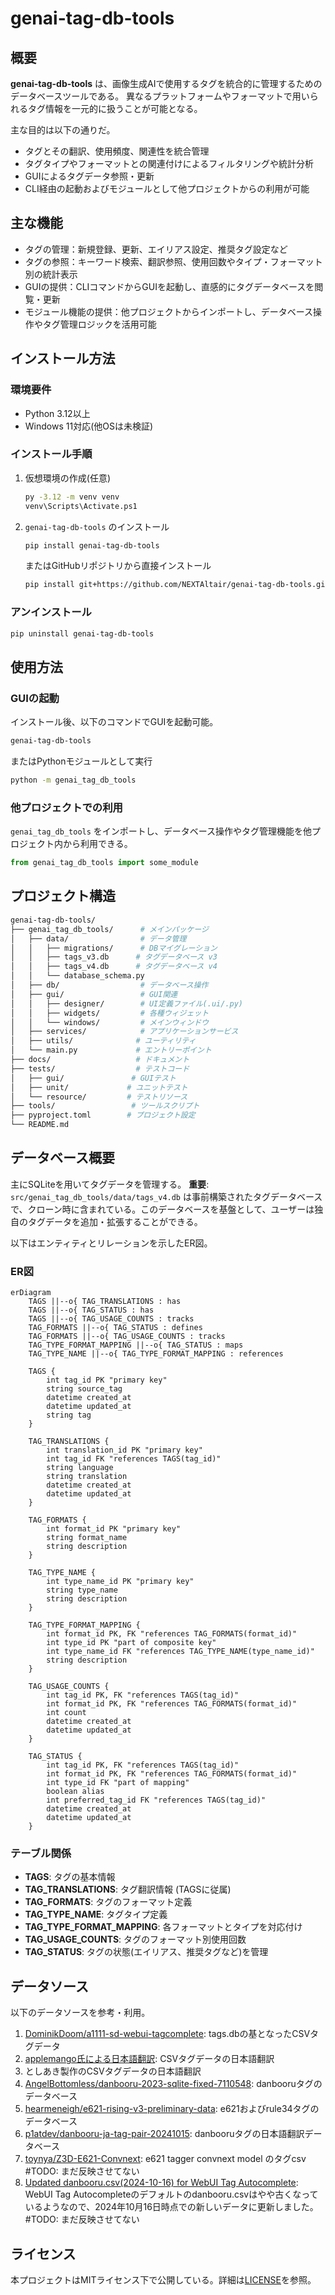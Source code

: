 # genai-tag-db-tools

## 概要

**genai-tag-db-tools** は、画像生成AIで使用するタグを統合的に管理するためのデータベースツールである。
異なるプラットフォームやフォーマットで用いられるタグ情報を一元的に扱うことが可能となる。

主な目的は以下の通りだ。

- タグとその翻訳、使用頻度、関連性を統合管理
- タグタイプやフォーマットとの関連付けによるフィルタリングや統計分析
- GUIによるタグデータ参照・更新
- CLI経由の起動およびモジュールとして他プロジェクトからの利用が可能

## 主な機能

- タグの管理：新規登録、更新、エイリアス設定、推奨タグ設定など
- タグの参照：キーワード検索、翻訳参照、使用回数やタイプ・フォーマット別の統計表示
- GUIの提供：CLIコマンドからGUIを起動し、直感的にタグデータベースを閲覧・更新
- モジュール機能の提供：他プロジェクトからインポートし、データベース操作やタグ管理ロジックを活用可能

## インストール方法

### 環境要件

- Python 3.12以上
- Windows 11対応(他OSは未検証)

### インストール手順

1. 仮想環境の作成(任意)

   ```bash
   py -3.12 -m venv venv
   venv\Scripts\Activate.ps1
   ```
2. `genai-tag-db-tools` のインストール

   ```bash
   pip install genai-tag-db-tools
   ```

   またはGitHubリポジトリから直接インストール

   ```bash
   pip install git+https://github.com/NEXTAltair/genai-tag-db-tools.git
   ```

### アンインストール

```bash
pip uninstall genai-tag-db-tools
```

## 使用方法

### GUIの起動

インストール後、以下のコマンドでGUIを起動可能。

```bash
genai-tag-db-tools
```

またはPythonモジュールとして実行

```bash
python -m genai_tag_db_tools
```

### 他プロジェクトでの利用

`genai_tag_db_tools` をインポートし、データベース操作やタグ管理機能を他プロジェクト内から利用できる。

```python
from genai_tag_db_tools import some_module

```

## プロジェクト構造

```bash
genai-tag-db-tools/
├── genai_tag_db_tools/      # メインパッケージ
│   ├── data/                # データ管理
│   │   ├── migrations/      # DBマイグレーション
│   │   ├── tags_v3.db      # タグデータベース v3
│   │   ├── tags_v4.db      # タグデータベース v4
│   │   └── database_schema.py
│   ├── db/                  # データベース操作
│   ├── gui/                 # GUI関連
│   │   ├── designer/        # UI定義ファイル(.ui/.py)
│   │   ├── widgets/         # 各種ウィジェット
│   │   └── windows/         # メインウィンドウ
│   ├── services/            # アプリケーションサービス
│   ├── utils/              # ユーティリティ
│   └── main.py             # エントリーポイント
├── docs/                   # ドキュメント
├── tests/                  # テストコード
│   ├── gui/               # GUIテスト
│   ├── unit/             # ユニットテスト
│   └── resource/         # テストリソース
├── tools/                 # ツールスクリプト
├── pyproject.toml        # プロジェクト設定
└── README.md
```

## データベース概要

主にSQLiteを用いてタグデータを管理する。
**重要**: `src/genai_tag_db_tools/data/tags_v4.db` は事前構築されたタグデータベースで、クローン時に含まれている。このデータベースを基盤として、ユーザーは独自のタグデータを追加・拡張することができる。

以下はエンティティとリレーションを示したER図。

### ER図

```mermaid
erDiagram
    TAGS ||--o{ TAG_TRANSLATIONS : has
    TAGS ||--o{ TAG_STATUS : has
    TAGS ||--o{ TAG_USAGE_COUNTS : tracks
    TAG_FORMATS ||--o{ TAG_STATUS : defines
    TAG_FORMATS ||--o{ TAG_USAGE_COUNTS : tracks
    TAG_TYPE_FORMAT_MAPPING ||--o{ TAG_STATUS : maps
    TAG_TYPE_NAME ||--o{ TAG_TYPE_FORMAT_MAPPING : references

    TAGS {
        int tag_id PK "primary key"
        string source_tag
        datetime created_at
        datetime updated_at
        string tag
    }

    TAG_TRANSLATIONS {
        int translation_id PK "primary key"
        int tag_id FK "references TAGS(tag_id)"
        string language
        string translation
        datetime created_at
        datetime updated_at
    }

    TAG_FORMATS {
        int format_id PK "primary key"
        string format_name
        string description
    }

    TAG_TYPE_NAME {
        int type_name_id PK "primary key"
        string type_name
        string description
    }

    TAG_TYPE_FORMAT_MAPPING {
        int format_id PK, FK "references TAG_FORMATS(format_id)"
        int type_id PK "part of composite key"
        int type_name_id FK "references TAG_TYPE_NAME(type_name_id)"
        string description
    }

    TAG_USAGE_COUNTS {
        int tag_id PK, FK "references TAGS(tag_id)"
        int format_id PK, FK "references TAG_FORMATS(format_id)"
        int count
        datetime created_at
        datetime updated_at
    }

    TAG_STATUS {
        int tag_id PK, FK "references TAGS(tag_id)"
        int format_id PK, FK "references TAG_FORMATS(format_id)"
        int type_id FK "part of mapping"
        boolean alias
        int preferred_tag_id FK "references TAGS(tag_id)"
        datetime created_at
        datetime updated_at
    }
```

### テーブル関係

- **TAGS**: タグの基本情報
- **TAG_TRANSLATIONS**: タグ翻訳情報 (TAGSに従属)
- **TAG_FORMATS**: タグのフォーマット定義
- **TAG_TYPE_NAME**: タグタイプ定義
- **TAG_TYPE_FORMAT_MAPPING**: 各フォーマットとタイプを対応付け
- **TAG_USAGE_COUNTS**: タグのフォーマット別使用回数
- **TAG_STATUS**: タグの状態(エイリアス、推奨タグなど)を管理

## データソース

以下のデータソースを参考・利用。

1. [DominikDoom/a1111-sd-webui-tagcomplete](https://github.com/DominikDoom/a1111-sd-webui-tagcomplete): tags.dbの基となったCSVタグデータ
2. [applemango氏による日本語翻訳](https://github.com/DominikDoom/a1111-sd-webui-tagcomplete/discussions/265): CSVタグデータの日本語翻訳
3. としあき製作のCSVタグデータの日本語翻訳
4. [AngelBottomless/danbooru-2023-sqlite-fixed-7110548](https://huggingface.co/datasets/KBlueLeaf/danbooru2023-sqlite): danbooruタグのデータベース
5. [hearmeneigh/e621-rising-v3-preliminary-data](https://huggingface.co/datasets/hearmeneigh/e621-rising-v3-preliminary-data): e621およびrule34タグのデータベース
6. [p1atdev/danbooru-ja-tag-pair-20241015](https://huggingface.co/datasets/p1atdev/danbooru-ja-tag-pair-20241015): danbooruタグの日本語翻訳データベース
7. [toynya/Z3D-E621-Convnext](https://huggingface.co/toynya/Z3D-E621-Convnext): e621 tagger convnext model のタグcsv #TODO: まだ反映させてない
8. [Updated danbooru.csv(2024-10-16) for WebUI Tag Autocomplete](https://civitai.com/models/862893?modelVersionId=965482): WebUI Tag Autocompleteのデフォルトのdanbooru.csvはやや古くなっているようなので、2024年10月16日時点での新しいデータに更新しました。#TODO: まだ反映させてない

## ライセンス

本プロジェクトはMITライセンス下で公開している。詳細は[LICENSE](LICENSE)を参照。
